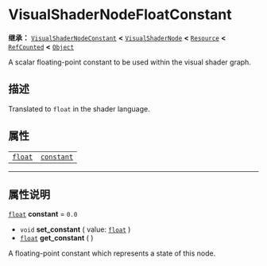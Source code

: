 <!-- ⚠ 请勿编辑本文件 ⚠ -->
<!-- 本文档使用脚本从 WeDot 引擎源码仓库生成。 -->
<!-- 生成脚本：https://github.com/WeDot-Engine/WeDot/tree/4.3/doc/tools/make_md.py； -->
<!-- 原文件：https://github.com/WeDot-Engine/WeDot/tree/4.3/doc/classes/VisualShaderNodeFloatConstant.xml。 -->

<div id="_class_visualshadernodefloatconstant"></div>

# VisualShaderNodeFloatConstant

**继承：** [`VisualShaderNodeConstant`](class_visualshadernodeconstant.md) **<** [`VisualShaderNode`](class_visualshadernode.md) **<** [`Resource`](class_resource.md) **<** [`RefCounted`](class_refcounted.md) **<** [`Object`](class_object.md)

A scalar floating-point constant to be used within the visual shader graph.

## 描述

Translated to `float` in the shader language.

## 属性

|||
|:-:|:--|
| [`float`](class_float.md) | [`constant`](class_visualshadernodefloatconstant.md#class_visualshadernodefloatconstant_property_constant) | ``0.0`` |

<!-- rst-class:: classref-section-separator -->

---

## 属性说明

<div id="_class_visualshadernodefloatconstant_property_constant"></div>

[`float`](class_float.md) **constant** = ``0.0`` <div id="class_visualshadernodefloatconstant_property_constant"></div>

- `void` **set_constant** ( value: [`float`](class_float.md) )
- [`float`](class_float.md) **get_constant** ( )

A floating-point constant which represents a state of this node.

[^virtual]: 本方法通常需要用户覆盖才能生效。
[^const]: 本方法无副作用，不会修改该实例的任何成员变量。
[^vararg]: 本方法除了能接受在此处描述的参数外，还能够继续接受任意数量的参数。
[^constructor]: 本方法用于构造某个类型。
[^static]: 调用本方法无需实例，可直接使用类名进行调用。
[^operator]: 本方法描述的是使用本类型作为左操作数的有效运算符。
[^bitfield]: 这个值是由下列位标志构成位掩码的整数。
[^void]: 无返回值。
